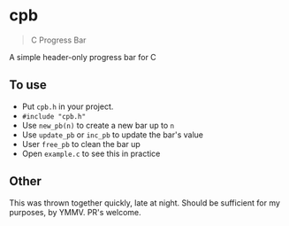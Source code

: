 # cpb

> C Progress Bar

A simple header-only progress bar for C

## To use

- Put `cpb.h` in your project.
- `#include "cpb.h"`
- Use `new_pb(n)` to create a new bar up to `n`
- Use `update_pb` or `inc_pb` to update the bar's value
- User `free_pb` to clean the bar up
- Open `example.c` to see this in practice

## Other

This was thrown together quickly, late at night. Should be sufficient for my
purposes, by YMMV. PR's welcome.

